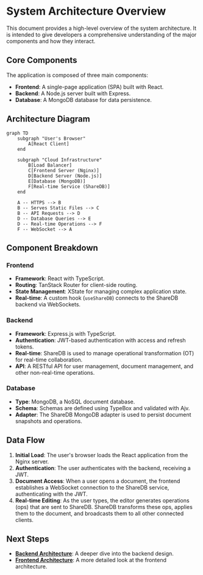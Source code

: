 # System Architecture Overview

This document provides a high-level overview of the system architecture. It is intended to give developers a comprehensive understanding of the major components and how they interact.

## Core Components

The application is composed of three main components:

- **Frontend**: A single-page application (SPA) built with React.
- **Backend**: A Node.js server built with Express.
- **Database**: A MongoDB database for data persistence.

## Architecture Diagram

```mermaid
graph TD
    subgraph "User's Browser"
        A[React Client]
    end

    subgraph "Cloud Infrastructure"
        B[Load Balancer]
        C[Frontend Server (Nginx)]
        D[Backend Server (Node.js)]
        E[Database (MongoDB)]
        F[Real-time Service (ShareDB)]
    end

    A -- HTTPS --> B
    B -- Serves Static Files --> C
    B -- API Requests --> D
    D -- Database Queries --> E
    D -- Real-time Operations --> F
    F -- WebSocket --> A
```

## Component Breakdown

### Frontend

- **Framework**: React with TypeScript.
- **Routing**: TanStack Router for client-side routing.
- **State Management**: XState for managing complex application state.
- **Real-time**: A custom hook (`useShareDB`) connects to the ShareDB backend via WebSockets.

### Backend

- **Framework**: Express.js with TypeScript.
- **Authentication**: JWT-based authentication with access and refresh tokens.
- **Real-time**: ShareDB is used to manage operational transformation (OT) for real-time collaboration.
- **API**: A RESTful API for user management, document management, and other non-real-time operations.

### Database

- **Type**: MongoDB, a NoSQL document database.
- **Schema**: Schemas are defined using TypeBox and validated with Ajv.
- **Adapter**: The ShareDB MongoDB adapter is used to persist document snapshots and operations.

## Data Flow

1.  **Initial Load**: The user's browser loads the React application from the Nginx server.
2.  **Authentication**: The user authenticates with the backend, receiving a JWT.
3.  **Document Access**: When a user opens a document, the frontend establishes a WebSocket connection to the ShareDB service, authenticating with the JWT.
4.  **Real-time Editing**: As the user types, the editor generates operations (ops) that are sent to ShareDB. ShareDB transforms these ops, applies them to the document, and broadcasts them to all other connected clients.

## Next Steps

- **[Backend Architecture](./02_backend-architecture.md)**: A deeper dive into the backend design.
- **[Frontend Architecture](./03_frontend-architecture.md)**: A more detailed look at the frontend architecture.
